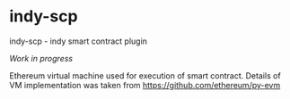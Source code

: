 # indy-scp
indy-scp - indy smart contract plugin

*Work in progress*

Ethereum virtual machine used for execution of smart contract. Details of VM implementation was taken from https://github.com/ethereum/py-evm

